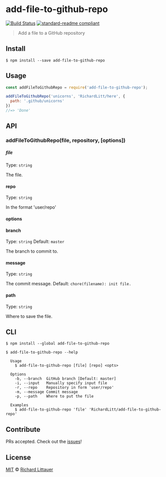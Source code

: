 # add-file-to-github-repo

[![Build Status](https://travis-ci.org/RichardLitt/add-file-to-github-repo.svg?branch=master)](https://travis-ci.org/RichardLitt/add-file-to-github-repo) [![standard-readme compliant](https://img.shields.io/badge/standard--readme-OK-green.svg?style=flat-square)](https://github.com/RichardLitt/standard-readme)

> Add a file to a GitHub repository

## Install

```
$ npm install --save add-file-to-github-repo
```

## Usage

```js
const addFileToGithubRepo = require('add-file-to-github-repo');

addFileToGithubRepo('unicorns', 'RichardLitt/here', {
  path: '.github/unicorns'
})
//=> 'Done'
```

## API

### addFileToGithubRepo(file, repository, [options])

##### file

Type: `string`

The file.

#### repo

Type: `string`

In the format 'user/repo'

#### options

#### branch

Type: `string`
Default: `master`

The branch to commit to.

#### message

Type: `string`

The commit message. Default: `chore(filename): init file.`

#### path

Type: `string`

Where to save the file.


## CLI

```
$ npm install --global add-file-to-github-repo
```

```
$ add-file-to-github-repo --help

  Usage
    $ add-file-to-github-repo [file] [repo] <opts>

  Options
    -b, --branch  GitHub branch [Default: master]
    -i, --input   Manually specify input file
    -r, --repo    Repository in form 'user/repo'
    -m, --message Commit message
    -p, --path    Where to put the file

  Examples
    $ add-file-to-github-repo 'file' 'RichardLitt/add-file-to-github-repo'
```

## Contribute

PRs accepted. Check out the [issues](https://github.com/RichardLitt/add-file-to-github-repo/issues)!

## License

[MIT](LICENSE) © [Richard Littauer](https://burntfen.com)
